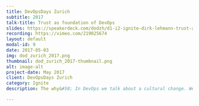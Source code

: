 ```yaml
---
title: DevOpsDays Zurich
subtitle: 2017
talk-title: Trust as foundation of DevOps
slides: https://speakerdeck.com/dodzh/d1-i2-ignite-dirk-lehmann-trust-as-the-foundation-of-devops
recording: https://vimeo.com/219025674
layout: default
modal-id: 9
date: 2017-05-03
img: dod_zurich_2017.png
thumbnail: dod_zurich_2017-thumbnail.png
alt: image-alt
project-date: May 2017
client: DevOpsDays Zurich
category: Ignite
description: The why&#58; In DevOps we talk about a cultural change. We aim to tear down silos and create small cross-functional, autonomous and empowered teams. So why not only let management do the next big re-org thing, &#34;the DevOps re-org&#34;, and all is going to be fine, right!? No, because its about people. Interacting people. And for really changing a companies culture, the way people interact together, we need to establish, recreate and foster trust. If you drill down deeper into many of what makes up DevOps, you can find that trust plays a significant (if not crucial) role in establishing a DevOps culture. But what is trust? Does it really help on a DevOps journey? How can it be created or strengthened? The how&#58; I’ll first show the problem of missing trust in an (siloed) organization. Then I aim to give a definition of trust in general and which basic elements make up trust among people. I will outline which role trust plays in creating a DevOps culture, based on my very own experience within my team at SAP, as well as many examples provided by literature, blogs, etc. (e.g. &#34;The 5 dysfunctions of a Team&#34; - Lencioni ; &#34;The speed of trust&#34; - Covey). Last I will give ideas and shared experiences on how trust can be created and fostered within teams. (e.g. tell about the importance of team sizes (&#34;The mytical man-month&#34; (Brooks) as well as findings by Mr. Robin Dunbar &#34;Dunbars number&#34;), &#34;Perception of competance&#34;, &#34;Perception of intensions&#34;, &#34;Capacity of trusting&#34;, the importance of failure tolerance, openness, common shared goals, respect, diversity, …)

---
```

